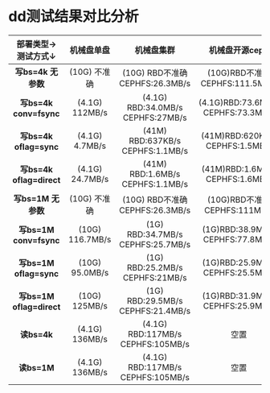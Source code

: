 # dd测试结果对比分析

| 部署类型→     测试方式↓ | **机械盘单盘** | **机械盘集群** | **机械盘开源ceph** | **ssd单盘** | **ssd集群 (做日志盘)** | **ssd开源ceph (做日志盘)** | **集群双网卡** |
| :------: | :------: | :------: | :------: | :------: | :------: |  :------: | :------: |
| **写bs=4k 无参数** | (10G) 不准确 | (10G) RBD不准确 CEPHFS:26.3MB/s | (10G)RBD不准确 CEPHFS:111.5MB/s | (10G) 不准确 | (10G) RBD不准确 CEPHFS:62.5MB/s | (10G) RBD不准确 CEPHFS:987MB/s | (10G)RBD不准确 CEPHFS:88MB/s |
| **写bs=4k conv=fsync**  | (4.1G) 112MB/s | (4.1G) RBD:34.0MB/s CEPHFS:27MB/s | (4.1G)RBD:73.6MB/s CEPHFS:73.3MB/s | (4.1G) 88.7MB/s | (4.1G) RBD:82.6MB/s CEPHFS:62.3MB/s | (4.1G) RBD:83.3MB/s CEPHFS:70.4MB/s | (4.1G)RBD:88.3MB/s CEPHFS:89.4MB/s |
| **写bs=4k oflag=sync** | (4.1G) 4.7MB/s | (41M) RBD:637KB/s CEPHFS:1.1MB/s | (41M)RBD:620KB/s CEPHFS:1.5MB/s | (1G) 10.2MB/s | (41M) RBD:662KB/s CEPHFS:1.1MB/s | (41M) RBD:677KB/s CEPHFS:1.6MB/s | (41M)RBD:660KB/s CEPHFS:1.1MB/s |
| **写bs=4k oflag=direct** | (4.1G) 24.7MB/s | (41M) RBD:1.6MB/s CEPHFS:1.1MB/s | (41M)RBD:1.6MB/s CEPHFS:1.6MB/s | (1G) 30MB/s | (41M) RBD:1.6MB/s CEPHFS:1.1MB/s | (41M) RBD:1.6MB/s CEPHFS:1.6MB/s | (41M)RBD:1.6MB/s CEPHFS:1.1MB/s |
| **写bs=1M 无参数** | (10G) 不准确 | (10G) RBD不准确 CEPHFS:26.3MB/s | (10G)RBD不准确 CEPHFS:111MB/s | (10G) 不准确 | (10G) RBD不准确 CEPHFS:63.2MB/s | (10G) RBD不准确 CEPHFS:1.3GB/s | (10G)RBD不准确 CEPHFS:89.2MB/s |
| **写bs=1M conv=fsync**  | (10G) 116.7MB/s | (1G) RBD:34.7MB/s CEPHFS:25.7MB/s | (1G)RBD:38.9MB/s CEPHFS:77.8MB/s | (10G) 94MB/s | (1G) RBD:86.3MB/s CEPHFS:61.8MB/s | (1G) RBD:24.8MB/s CEPHFS:82.5MB/s | (1G)RBD:93.4MB/s CEPHFS:87.5MB/s |
| **写bs=1M oflag=sync** | (10G) 95.0MB/s | (1G) RBD:25.2MB/s CEPHFS:21MB/s | (1G)RBD:25.9MB/s CEPHFS:25.5MB/s | (10G) 95.2MB/s | (1G) RBD:30.5MB/s CEPHFS:22.1MB/s | (1G) RBD:29.5MB/s CEPHFS:26.3MB/s | (1G)RBD:30.2MB/s CEPHFS:22.0MB/s |
| **写bs=1M oflag=direct** | (10G) 125MB/s | (1G) RBD:29.5MB/s CEPHFS:21.4MB/s | (1G)RBD:31.9MB/s CEPHFS:25.9MB/s | (10G) 95.7MB/s | (1G) RBD:36.1MB/s CEPHFS:22.5MB/s | (1G) RBD:34MB/s CEPHFS:26.9MB/s | (1G)RBD:35.9MB/s CEPHFS:22.4MB/s |
| **读bs=4k** | (4.1G) 136MB/s | (4.1G) RBD:117MB/s CEPHFS:105MB/s | 空置 | (4.1G) 142MB/s | (4.1G) RBD:115.3MB/s CEPHFS:105MB/s | 空置 | (4.1G)RBD:117MB/s CEPHFS:105MB/s |
| **读bs=1M** | (4.1G) 136MB/s | (4.1G) RBD:117MB/s CEPHFS:105MB/s | 空置 | (4.1G) 142MB/s | (4.1G) RBD:117MB/s CEPHFS:106MB/s | 空置 | (4.1G)RBD:117MB/s CEPHFS:105MB/s |
